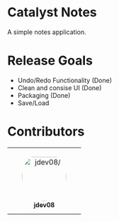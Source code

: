 # Catalyst Notes
A simple notes application.
# Release Goals
- Undo/Redo Functionality (Done)
- Clean and consise UI (Done)
- Packaging (Done)
- Save/Load
# Contributors

<table>
<tr>
    <td align="center" style="word-wrap: break-word; width: 150.0; height: 150.0">
        <a href=https://github.com/jdev082>
            <img src=https://avatars.githubusercontent.com/u/92550746?v=4 width="100;"  style="border-radius:50%;align-items:center;justify-content:center;overflow:hidden;padding-top:10px" alt=jdev08/>
            <br />
            <sub style="font-size:14px"><b>jdev08</b></sub>
        </a>
    </td>
</tr>
</table>
